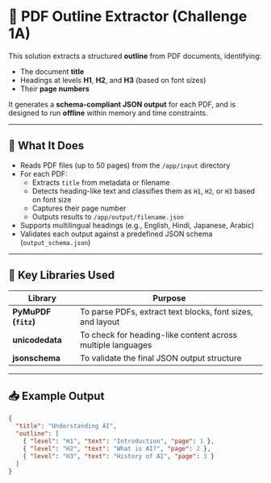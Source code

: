 # 📄 PDF Outline Extractor (Challenge 1A)

This solution extracts a structured **outline** from PDF documents, identifying:
- The document **title**
- Headings at levels **H1**, **H2**, and **H3** (based on font sizes)
- Their **page numbers**

It generates a **schema-compliant JSON output** for each PDF, and is designed to run **offline** within memory and time constraints.

---

## 🚀 What It Does

- Reads PDF files (up to 50 pages) from the `/app/input` directory
- For each PDF:
  - Extracts `title` from metadata or filename
  - Detects heading-like text and classifies them as `H1`, `H2`, or `H3` based on font size
  - Captures their page number
  - Outputs results to `/app/output/filename.json`
- Supports multilingual headings (e.g., English, Hindi, Japanese, Arabic)
- Validates each output against a predefined JSON schema (`output_schema.json`)

---

## 🧰 Key Libraries Used

| Library      | Purpose |
|--------------|---------|
| **PyMuPDF (`fitz`)** | To parse PDFs, extract text blocks, font sizes, and layout |
| **unicodedata** | To check for heading-like content across multiple languages |
| **jsonschema** | To validate the final JSON output structure |

---

## 📥 Example Output

```json
{
  "title": "Understanding AI",
  "outline": [
    { "level": "H1", "text": "Introduction", "page": 1 },
    { "level": "H2", "text": "What is AI?", "page": 2 },
    { "level": "H3", "text": "History of AI", "page": 3 }
  ]
}
